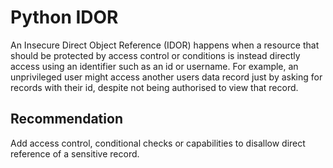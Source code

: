 # Python IDOR
An Insecure Direct Object Reference (IDOR) happens when a resource that should be protected by access control or conditions is instead directly access using an identifier such as an id or username. For example, an unprivileged user might access another users data record just by asking for records with their id, despite not being authorised to view that record.


## Recommendation
Add access control, conditional checks or capabilities to disallow direct reference of a sensitive record.

